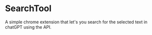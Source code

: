 # SearchTool
A simple chrome extension that let's you search for the selected text in chatGPT using the API.

